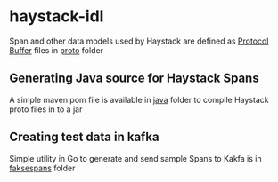 # haystack-idl
Span and other data models used by Haystack are defined as [Protocol Buffer](https://developers.google.com/protocol-buffers/) files in [proto](./proto) folder

## Generating Java source for Haystack Spans
A simple maven pom file is available in [java](./java) folder to compile Haystack proto files in to a jar

## Creating test data in kafka 
Simple utility in Go to generate and send sample Spans to Kakfa is in [faksespans](./fakespans) folder


